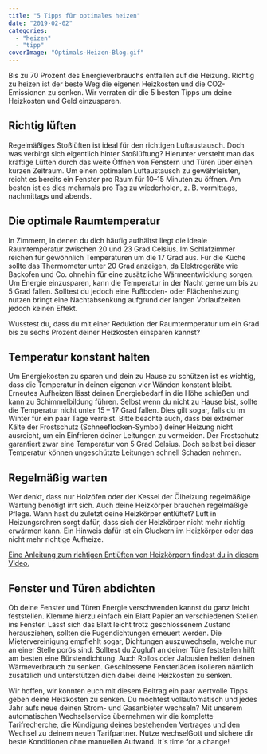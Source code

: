 ```yaml
---
title: "5 Tipps für optimales heizen"
date: "2019-02-02"
categories: 
  - "heizen"
  - "tipp"
coverImage: "Optimals-Heizen-Blog.gif"
---
```


Bis zu 70 Prozent des Energieverbrauchs entfallen auf die Heizung. Richtig zu heizen ist der beste Weg die eigenen Heizkosten und die CO2-Emissionen zu senken. Wir verraten dir die 5 besten Tipps um deine Heizkosten und Geld einzusparen.

## Richtig lüften

Regelmäßiges Stoßlüften ist ideal für den richtigen Luftaustausch. Doch was verbirgt sich eigentlich hinter Stoßlüftung? Hierunter versteht man das kräftige Lüften durch das weite Öffnen von Fenstern und Türen über einen kurzen Zeitraum. Um einen optimalen Luftaustausch zu gewährleisten, reicht es bereits ein Fenster pro Raum für 10–15 Minuten zu öffnen. Am besten ist es dies mehrmals pro Tag zu wiederholen, z. B. vormittags, nachmittags und abends.

## Die optimale Raumtemperatur

In Zimmern, in denen du dich häufig aufhältst liegt die ideale Raumtemperatur zwischen 20 und 23 Grad Celsius. Im Schlafzimmer reichen für gewöhnlich Temperaturen um die 17 Grad aus. Für die Küche sollte das Thermometer unter 20 Grad anzeigen, da Elektrogeräte wie Backofen und Co. ohnehin für eine zusätzliche Wärmeentwicklung sorgen. Um Energie einzusparen, kann die Temperatur in der Nacht gerne um bis zu 5 Grad fallen. Solltest du jedoch eine Fußboden- oder Flächenheizung nutzen bringt eine Nachtabsenkung aufgrund der langen Vorlaufzeiten jedoch keinen Effekt.

Wusstest du, dass du mit einer Reduktion der Raumtermperatur um ein Grad bis zu sechs Prozent deiner Heizkosten einsparen kannst?

## Temperatur konstant halten

Um Energiekosten zu sparen und dein zu Hause zu schützen ist es wichtig, dass die Temperatur in deinen eigenen vier Wänden konstant bleibt. Erneutes Aufheizen lässt deinen Energiebedarf in die Höhe schießen und kann zu Schimmelbildung führen. Selbst wenn du nicht zu Hause bist, sollte die Temperatur nicht unter 15 – 17 Grad fallen. Dies gilt sogar, falls du im Winter für ein paar Tage verreist. Bitte beachte auch, dass bei extremer Kälte der Frostschutz (Schneeflocken-Symbol) deiner Heizung nicht ausreicht, um ein Einfrieren deiner Leitungen zu vermeiden. Der Frostschutz garantiert zwar eine Temperatur von 5 Grad Celsius. Doch selbst bei dieser Temperatur können ungeschützte Leitungen schnell Schaden nehmen.

## Regelmäßig warten

Wer denkt, dass nur Holzöfen oder der Kessel der Ölheizung regelmäßige Wartung benötigt irrt sich. Auch deine Heizkörper brauchen regelmäßige Pflege. Wann hast du zuletzt deine Heizkörper entlüftet? Luft in Heizungsrohren sorgt dafür, dass sich der Heizkörper nicht mehr richtig erwärmen kann. Ein Hinweis dafür ist ein Gluckern im Heizkörper oder das nicht mehr richtige Aufheize.

[Eine Anleitung zum richtigen Entlüften von Heizkörpern findest du in diesem Video.](https://www.youtube.com/watch?v=ieVsQgfArb4 "Anleitung: Heizkörper richtig entlüften")

## Fenster und Türen abdichten

Ob deine Fenster und Türen Energie verschwenden kannst du ganz leicht feststellen. Klemme hierzu einfach ein Blatt Papier an verschiedenen Stellen ins Fenster. Lässt sich das Blatt leicht trotz geschlossenem Zustand herausziehen, sollten die Fugendichtungen erneuert werden. Die Mietervereinigung empfiehlt sogar, Dichtungen auszuwechseln, welche nur an einer Stelle porös sind. Solltest du Zugluft an deiner Türe feststellen hilft am besten eine Bürstendichtung. Auch Rollos oder Jalousien helfen deinen Wärmeverbrauch zu senken. Geschlossene Fensterläden isolieren nämlich zusätzlich und unterstützen dich dabei deine Heizkosten zu senken.


Wir hoffen, wir konnten euch mit diesem Beitrag ein paar wertvolle Tipps geben deine Heizkosten zu senken. Du möchtest vollautomatisch und jedes Jahr aufs neue deinen Strom- und Gasanbieter wechseln? Mit unserem automatischen Wechselservice übernehmen wir die komplette Tarifrecherche, die Kündigung deines bestehenden Vertrages und den Wechsel zu deinem neuen Tarifpartner. Nutze wechselGott und sichere dir beste Konditionen ohne manuellen Aufwand. It´s time for a change!

